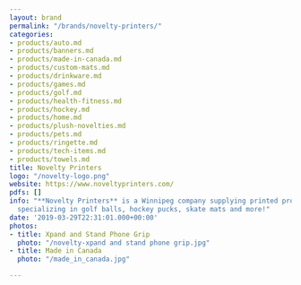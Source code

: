 ```yaml
---
layout: brand
permalink: "/brands/novelty-printers/"
categories:
- products/auto.md
- products/banners.md
- products/made-in-canada.md
- products/custom-mats.md
- products/drinkware.md
- products/games.md
- products/golf.md
- products/health-fitness.md
- products/hockey.md
- products/home.md
- products/plush-novelties.md
- products/pets.md
- products/ringette.md
- products/tech-items.md
- products/towels.md
title: Novelty Printers
logo: "/novelty-logo.png"
website: https://www.noveltyprinters.com/
pdfs: []
info: "**Novelty Printers** is a Winnipeg company supplying printed promotional products,
  specializing in golf balls, hockey pucks, skate mats and more!"
date: '2019-03-29T22:31:01.000+00:00'
photos:
- title: Xpand and Stand Phone Grip
  photo: "/novelty-xpand and stand phone grip.jpg"
- title: Made in Canada
  photo: "/made_in_canada.jpg"

---
```

